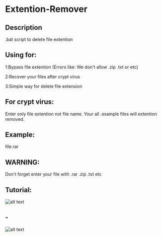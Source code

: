 # Extention-Remover

## Description
.bat script to delete file extention

## Using for:
1:Bypass file extention (Errors like: We don't allow .zip .txt or etc)

2:Recover your files after crypt virus

3:Simple way for delete file extension
## For crypt virus:
Enter only file extention not file name. Your all .example files will extention removed.
## Example:
file.rar

## WARNING: 
Don't forget enter your file with .rar .zip .txt etc

## Tutorial:
![alt text](https://i.hizliresim.com/wCUteJ.png)
## -
![alt text](https://i.hizliresim.com/jY9sJs.png)
